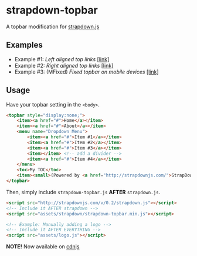 # strapdown-topbar
A topbar modification for [strapdown.js](http://strapdownjs.com/)
 
## Examples
- Example #1: _Left aligned top links_ [[link]](http://joedf.github.io/strapdown-topbar/template.html)
- Example #2: _Right aligned top links_ [[link]](http://joedf.github.io/strapdown-topbar/template-right.html)
- Example #3: (MFixed) _Fixed topbar on mobile devices_ [[link]](http://joedf.github.io/strapdown-topbar/template-mfixed.html)
  
## Usage
Have your topbar setting in the `<body>`.
```HTML
<topbar style="display:none;">
	<item><a href="#">Home</a></item>
	<item><a href="#">About</a></item>
	<menu name="Dropdown Menu">
		<item><a href="#">Item #1</a></item>
		<item><a href="#">Item #2</a></item>
		<item><a href="#">Item #3</a></item>
		<item></item> <!-- add a divider -->
		<item><a href="#">Item #4</a></item>
	</menu>
	<toc>My TOC</toc>
	<item><small>(Powered by <a href="http://strapdownjs.com/">StrapDown.js</a>)</small></item>
</topbar>
```
Then, simply include `strapdown-topbar.js` **AFTER** `strapdown.js`.
```HTML
<script src="http://strapdownjs.com/v/0.2/strapdown.js"></script>
<!-- Include it AFTER strapdown -->
<script src="assets/strapdown/strapdown-topbar.min.js"></script>

<!-- Example: Manually adding a logo -->
<!-- Include it AFTER EVERYTHING -->
<script src="assets/logo.js"></script>
```
**NOTE!** Now available on [cdnjs](https://cdnjs.com/libraries/strapdown-topbar)
